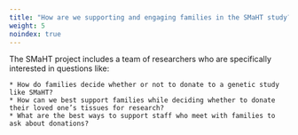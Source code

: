 ```yaml
---
title: "How are we supporting and engaging families in the SMaHT study?"
weight: 5
noindex: true
---
```


The SMaHT project includes a team of researchers who are specifically interested in questions like:

    * How do families decide whether or not to donate to a genetic study like SMaHT?
    * How can we best support families while deciding whether to donate their loved one’s tissues for research?
    * What are the best ways to support staff who meet with families to ask about donations?
